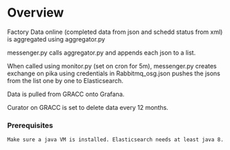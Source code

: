 # Overview

Factory Data online (completed data from json and schedd status from xml) is aggregated using aggregator.py

messenger.py calls aggregator.py and appends each json to a list.

When called using monitor.py (set on cron for 5m), messenger.py creates exchange on pika using credentials in Rabbitmq_osg.json pushes the jsons from the list one by one to Elasticsearch.

Data is pulled from GRACC onto Grafana.

Curator on GRACC is set to delete data every 12 months.

### Prerequisites

```
Make sure a java VM is installed. Elasticsearch needs at least java 8.
```

